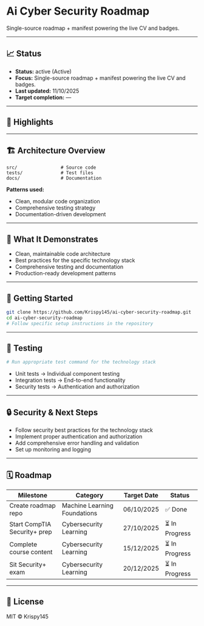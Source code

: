 # Ai Cyber Security Roadmap

Single-source roadmap + manifest powering the live CV and badges.

---

## 📈 Status

- **Status:** active (Active)
- **Focus:** Single-source roadmap + manifest powering the live CV and badges.
- **Last updated:** 11/10/2025
- **Target completion:** —

---

## 🔑 Highlights



---

## 🏗 Architecture Overview

```
src/                # Source code
tests/              # Test files
docs/               # Documentation
```

**Patterns used:**

- Clean, modular code organization
- Comprehensive testing strategy
- Documentation-driven development

---

## 📱 What It Demonstrates

- Clean, maintainable code architecture
- Best practices for the specific technology stack
- Comprehensive testing and documentation
- Production-ready development patterns

---

## 🚀 Getting Started

```bash
git clone https://github.com/Krispy145/ai-cyber-security-roadmap.git
cd ai-cyber-security-roadmap
# Follow specific setup instructions in the repository
```

---

## 🧪 Testing

```bash
# Run appropriate test command for the technology stack
```

- Unit tests → Individual component testing
- Integration tests → End-to-end functionality
- Security tests → Authentication and authorization

---

## 🔒 Security & Next Steps

- Follow security best practices for the technology stack
- Implement proper authentication and authorization
- Add comprehensive error handling and validation
- Set up monitoring and logging

---

## 🗓 Roadmap

| Milestone                    | Category              | Target Date | Status     |
| ---------------------------- | --------------------- | ----------- | ---------- |
| Create roadmap repo | Machine Learning Foundations | 06/10/2025 | ✅ Done |
| Start CompTIA Security+ prep | Cybersecurity Learning | 27/10/2025 | ⏳ In Progress |
| Complete course content | Cybersecurity Learning | 15/12/2025 | ⏳ In Progress |
| Sit Security+ exam | Cybersecurity Learning | 20/12/2025 | ⏳ In Progress |


---

## 📄 License

MIT © Krispy145